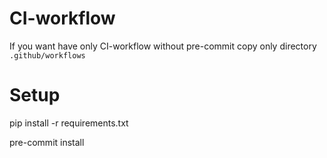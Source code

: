 # CI-workflow

If you want have only CI-workflow without pre-commit copy only directory `.github/workflows`

# Setup

pip install -r requirements.txt

pre-commit install
